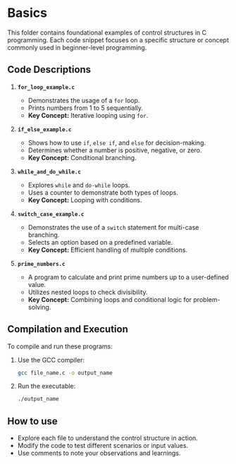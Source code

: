 # Basics

This folder contains foundational examples of control structures in C programming. Each code snippet focuses on a specific structure or concept commonly used in beginner-level programming.

## Code Descriptions

1. **`for_loop_example.c`**
   - Demonstrates the usage of a `for` loop.
   - Prints numbers from 1 to 5 sequentially.
   - **Key Concept:** Iterative looping using `for`.

2. **`if_else_example.c`**
   - Shows how to use `if`, `else if`, and `else` for decision-making.
   - Determines whether a number is positive, negative, or zero.
   - **Key Concept:** Conditional branching.

3. **`while_and_do_while.c`**
   - Explores `while` and `do-while` loops.
   - Uses a counter to demonstrate both types of loops.
   - **Key Concept:** Looping with conditions.

4. **`switch_case_example.c`**
   - Demonstrates the use of a `switch` statement for multi-case branching.
   - Selects an option based on a predefined variable.
   - **Key Concept:** Efficient handling of multiple conditions.

5. **`prime_numbers.c`**
   - A program to calculate and print prime numbers up to a user-defined value.
   - Utilizes nested loops to check divisibility.
   - **Key Concept:** Combining loops and conditional logic for problem-solving.

## Compilation and Execution

To compile and run these programs:
1. Use the GCC compiler:
   ```bash
   gcc file_name.c -o output_name
   ```
2. Run the executable:
   ```bash
   ./output_name
   ```

## How to use
- Explore each file to understand the control structure in action.
- Modify the code to test different scenarios or input values.
- Use comments to note your observations and learnings.

